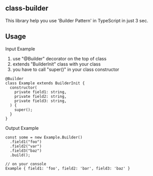 ## class-builder

This library help you use 'Builder Pattern' in TypeScript in just 3 sec.

## Usage

Input Example

1. use "@Builder" decorator on the top of class
2. extends "BuilderInit" class with your class
3. you have to call "super()" in your class constructor

```
@Builder
class Example extends BuilderInit {
  constructor(
    private field1: string,
    private field2: string,
    private field3: string,
  ) {
    super();
  }
}
```

Output Example

```
const some = new Example.Builder()
  .field1("foo")
  .field2("var")
  .field3("baz")
  .build();

// on your console
Example { field1: 'foo', field2: 'bar', field3: 'baz' }
```
